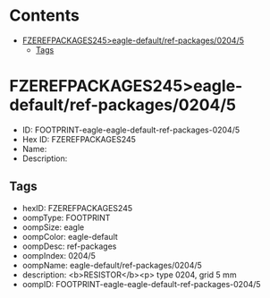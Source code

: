 



Contents
========

* [FZEREFPACKAGES245>eagle-default/ref-packages/0204/5](#fzerefpackages245eagle-defaultref-packages02045)
	* [Tags](#tags)

# FZEREFPACKAGES245>eagle-default/ref-packages/0204/5

- ID: FOOTPRINT-eagle-eagle-default-ref-packages-0204/5
- Hex ID: FZEREFPACKAGES245
- Name: 
- Description: 

## Tags

- hexID: FZEREFPACKAGES245
- oompType: FOOTPRINT
- oompSize: eagle
- oompColor: eagle-default
- oompDesc: ref-packages
- oompIndex: 0204/5
- oompName: eagle-default/ref-packages/0204/5
- description: &lt;b&gt;RESISTOR&lt;/b&gt;&lt;p&gt;&#xD;
type 0204, grid 5 mm
- oompID: FOOTPRINT-eagle-eagle-default-ref-packages-0204/5
